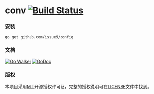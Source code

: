 conv
[![Build Status](https://travis-ci.org/issue9/config.svg?branch=master)](https://travis-ci.org/issue9/config)
======


### 安装

```shell
go get github.com/issue9/config
```


### 文档

[![Go Walker](http://gowalker.org/api/v1/badge)](http://gowalker.org/github.com/issue9/config)
[![GoDoc](https://godoc.org/github.com/issue9/config?status.svg)](https://godoc.org/github.com/issue9/config)


### 版权

本项目采用[MIT](http://opensource.org/licenses/MIT)开源授权许可证，完整的授权说明可在[LICENSE](LICENSE)文件中找到。
